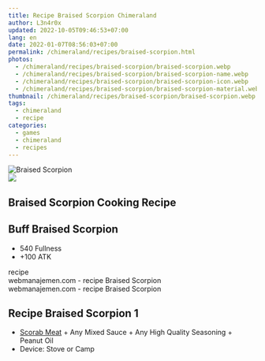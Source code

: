 ```yaml
---
title: Recipe Braised Scorpion Chimeraland
author: L3n4r0x
updated: 2022-10-05T09:46:53+07:00
lang: en
date: 2022-01-07T08:56:03+07:00
permalink: /chimeraland/recipes/braised-scorpion.html
photos:
  - /chimeraland/recipes/braised-scorpion/braised-scorpion.webp
  - /chimeraland/recipes/braised-scorpion/braised-scorpion-name.webp
  - /chimeraland/recipes/braised-scorpion/braised-scorpion-icon.webp
  - /chimeraland/recipes/braised-scorpion/braised-scorpion-material.webp
thumbnail: /chimeraland/recipes/braised-scorpion/braised-scorpion.webp
tags:
  - chimeraland
  - recipe
categories:
  - games
  - chimeraland
  - recipes
---
```


<link
  rel="stylesheet"
  href="https://rawcdn.githack.com/dimaslanjaka/Web-Manajemen/870a349/css/bootstrap-5-3-0-alpha3-wrapper.css"
/>
<section id="bootstrap-wrapper">
  <div data-bs-theme="dark">
    <div class="card mb-2">
      <div class="card-body">
        <div class="row g-0">
          <div class="col-sm-4 position-relative mb-2">
            <img
              src="https://www.webmanajemen.com/chimeraland/recipes/braised-scorpion/braised-scorpion-material.webp"
              class="card-img fit-cover w-100 h-100"
              alt="Braised Scorpion"
              data-fancybox="true"
            />
          </div>
          <div class="col-sm-8 mb-2">
            <div class="card-body">
              <div class="d-flex flex-row align-items-center mb-3">
                <img
                  class="d-inline-block me-2"
                  src="https://www.webmanajemen.com/chimeraland/recipes/braised-scorpion/braised-scorpion-icon.webp"
                  width="auto"
                  height="auto"
                  style="vertical-align: middle"
                />
                <h2 class="fs-5">Braised Scorpion Cooking Recipe</h2>
              </div>
              <h2 class="card-title fs-5">Buff Braised Scorpion</h2>
              <div class="card-text">
                <ul>
                  <li>540 Fullness</li>
                  <li>+100 ATK</li>
                </ul>
              </div>
              <span class="badge rounded-pill">recipe</span>
            </div>
            <div class="card-footer text-end text-muted mt-auto">
              webmanajemen.com - recipe Braised Scorpion
            </div>
          </div>
        </div>
      </div>
      <div class="card-footer text-end text-muted">
        webmanajemen.com - recipe Braised Scorpion
      </div>
    </div>
    <div class="row mb-2">
      <div class="col-12 col-lg-6 recipe-item mb-2">
        <div class="card">
          <div class="card-body">
            <h2 class="card-title fs-5">Recipe Braised Scorpion 1</h2>
            <div class="card-text">
              <ul>
                <li>
                  <a
                    class="text-decoration-none text-primary"
                    href="/chimeraland/materials/scorab-meat.html"
                    >Scorab Meat</a
                  ><span> + </span>Any Mixed Sauce<span> + </span>Any High
                  Quality Seasoning<span> + </span>Peanut Oil
                </li>
                <li>Device: Stove or Camp</li>
              </ul>
            </div>
          </div>
        </div>
      </div>
    </div>
  </div>
</section>